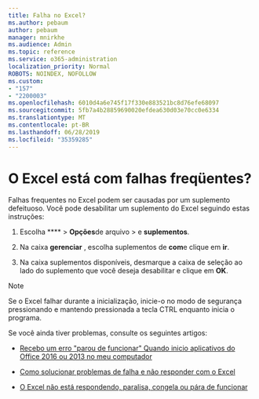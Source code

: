 ```yaml
---
title: Falha no Excel?
ms.author: pebaum
author: pebaum
manager: mnirkhe
ms.audience: Admin
ms.topic: reference
ms.service: o365-administration
localization_priority: Normal
ROBOTS: NOINDEX, NOFOLLOW
ms.custom:
- "157"
- "2200003"
ms.openlocfilehash: 6010d4a6e745f17f330e883521bc8d76efe68097
ms.sourcegitcommit: 5fb7a4b28859690020efdea630d03e70cc0e6334
ms.translationtype: MT
ms.contentlocale: pt-BR
ms.lasthandoff: 06/28/2019
ms.locfileid: "35359285"
---
```

# <a name="frequent-excel-crashes"></a>O Excel está com falhas freqüentes?

Falhas frequentes no Excel podem ser causadas por um suplemento defeituoso. Você pode desabilitar um suplemento do Excel seguindo estas instruções:
  
1. Escolha **** \> **Opções**de arquivo \> e **suplementos**.

2. Na caixa **gerenciar** , escolha suplementos de **com**e clique em **ir**.

3. Na caixa suplementos disponíveis, desmarque a caixa de seleção ao lado do suplemento que você deseja desabilitar e clique em **OK**.

> [!NOTE]
> Se o Excel falhar durante a inicialização, inicie-o no modo de segurança pressionando e mantendo pressionada a tecla CTRL enquanto inicia o programa.
  
Se você ainda tiver problemas, consulte os seguintes artigos:
  
- [Recebo um erro "parou de funcionar" Quando inicio aplicativos do Office 2016 ou 2013 no meu computador](https://support.office.com/article/52bd7985-4e99-4a35-84c8-2d9b8301a2fa.aspx)

- [Como solucionar problemas de falha e não responder com o Excel](https://support.microsoft.com/help/2758592/how-to-troubleshoot-crashing-and-not-responding-issues-with-excel)

- [O Excel não está respondendo, paralisa, congela ou pára de funcionar](https://support.office.com/article/37e7d3c9-9e84-40bf-a805-4ca6853a1ff4.aspx)
